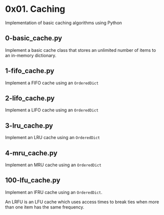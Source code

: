 # 0x01. Caching

Implementation of basic caching algorithms using Python

## 0-basic_cache.py

Implement a basic cache class that stores an unlimited number of items to
an in-memory dictionary.

## 1-fifo_cache.py

Implement a FIFO cache using an `OrderedDict`

## 2-lifo_cache.py

Implement a LIFO cache using an `OrderedDict`

## 3-lru_cache.py

Implement an LRU cache using an `OrderedDict`

## 4-mru_cache.py

Implement an MRU cache using an `OrderedDict`

## 100-lfu_cache.py

Implement an lFRU cache using an `OrderedDict`.

An LRFU is an LFU cache which uses access times to break ties when more than
one item has the same frequency.
